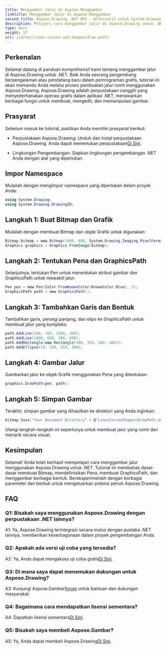 ```yaml
---
title: Menggambar Jalur di Aspose.Menggambar
linktitle: Menggambar Jalur di Aspose.Menggambar
second_title: Aspose.Drawing .NET API - Alternatif untuk System.Drawing.Common
description: Pelajari cara menggambar jalur di Aspose.Drawing untuk .NET dengan panduan langkah demi langkah ini. Buat grafik yang menakjubkan dengan mudah.
type: docs
weight: 17
url: /id/net/lines-curves-and-shapes/draw-path/
---
```

## Perkenalan

Selamat datang di panduan komprehensif kami tentang menggambar jalur di Aspose.Drawing untuk .NET. Baik Anda seorang pengembang berpengalaman atau pendatang baru dalam pemrograman grafis, tutorial ini akan memandu Anda melalui proses pembuatan jalur rumit menggunakan Aspose.Drawing. Aspose.Drawing adalah perpustakaan canggih yang menyederhanakan operasi grafis dalam aplikasi .NET, menawarkan berbagai fungsi untuk membuat, mengedit, dan memanipulasi gambar.

## Prasyarat

Sebelum masuk ke tutorial, pastikan Anda memiliki prasyarat berikut:

-  Perpustakaan Aspose.Drawing: Unduh dan instal perpustakaan Aspose.Drawing. Anda dapat menemukan perpustakaan[Di Sini](https://releases.aspose.com/drawing/net/).

- Lingkungan Pengembangan: Siapkan lingkungan pengembangan .NET Anda dengan alat yang diperlukan.

## Impor Namespace

Mulailah dengan mengimpor namespace yang diperlukan dalam proyek Anda:

```csharp
using System.Drawing;
using System.Drawing.Drawing2D;
```

## Langkah 1: Buat Bitmap dan Grafik

Mulailah dengan membuat Bitmap dan objek Grafik untuk digunakan:

```csharp
Bitmap bitmap = new Bitmap(1000, 800, System.Drawing.Imaging.PixelFormat.Format32bppPArgb);
Graphics graphics = Graphics.FromImage(bitmap);
```

## Langkah 2: Tentukan Pena dan GraphicsPath

Selanjutnya, tentukan Pen untuk menentukan atribut gambar dan GraphicsPath untuk mewakili jalur:

```csharp
Pen pen = new Pen(Color.FromKnownColor(KnownColor.Blue), 2);
GraphicsPath path = new GraphicsPath();
```

## Langkah 3: Tambahkan Garis dan Bentuk

Tambahkan garis, persegi panjang, dan elips ke GraphicsPath untuk membuat jalur yang kompleks:

```csharp
path.AddLine(100, 100, 1000, 400);
path.AddLine(1000, 600, 300, 600);
path.AddRectangle(new Rectangle(500, 350, 200, 400));
path.AddEllipse(10, 250, 450, 300);
```

## Langkah 4: Gambar Jalur

Gambarkan jalur ke objek Grafik menggunakan Pena yang ditentukan:

```csharp
graphics.DrawPath(pen, path);
```

## Langkah 5: Simpan Gambar

Terakhir, simpan gambar yang dihasilkan ke direktori yang Anda inginkan:

```csharp
bitmap.Save("Your Document Directory" + @"LinesCurvesShapes\DrawPath_out.png");
```

Ulangi langkah-langkah ini seperlunya untuk membuat jalur yang rumit dan menarik secara visual.

## Kesimpulan

Selamat! Anda telah berhasil mempelajari cara menggambar jalur menggunakan Aspose.Drawing untuk .NET. Tutorial ini membahas dasar-dasar membuat Bitmap, mendefinisikan Pena, membuat GraphicsPath, dan menggambar berbagai bentuk. Bereksperimenlah dengan berbagai parameter dan bentuk untuk mengeluarkan potensi penuh Aspose.Drawing.

## FAQ

### Q1: Bisakah saya menggunakan Aspose.Drawing dengan perpustakaan .NET lainnya?

A1: Ya, Aspose.Drawing terintegrasi secara mulus dengan pustaka .NET lainnya, memberikan keserbagunaan dalam proyek pengembangan Anda.

### Q2: Apakah ada versi uji coba yang tersedia?

 A2: Ya, Anda dapat mengakses uji coba gratis[Di Sini](https://releases.aspose.com/).

### Q3: Di mana saya dapat menemukan dukungan untuk Aspose.Drawing?

 A3: Kunjungi Aspose.Gambar[forum](https://forum.aspose.com/c/diagram/17) untuk bantuan dan dukungan masyarakat.

### Q4: Bagaimana cara mendapatkan lisensi sementara?

 A4: Dapatkan lisensi sementara[Di Sini](https://purchase.aspose.com/temporary-license/).

### Q5: Bisakah saya membeli Aspose.Gambar?

 A5: Ya, Anda dapat membeli Aspose.Drawing[Di Sini](https://purchase.aspose.com/buy).